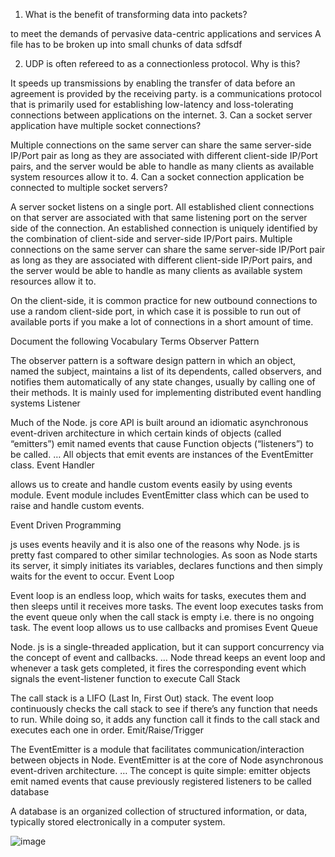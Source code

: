 1. What is the benefit of transforming data into packets?

to meet the demands of pervasive data-centric applications and services
A file has to be broken up into small chunks of data
sdfsdf

2. UDP is often refereed to as a connectionless protocol. Why is this?

It speeds up transmissions by enabling the transfer of data before an agreement is provided by the receiving party.
is a communications protocol that is primarily used for establishing low-latency and loss-tolerating connections between applications on the internet.
3. Can a socket server application have multiple socket connections?

Multiple connections on the same server can share the same server-side IP/Port pair as long as they are associated with different client-side IP/Port pairs, and the server would be able to handle as many clients as available system resources allow it to.
4. Can a socket connection application be connected to multiple socket servers?

A server socket listens on a single port. All established client connections on that server are associated with that same listening port on the server side of the connection. An established connection is uniquely identified by the combination of client-side and server-side IP/Port pairs. Multiple connections on the same server can share the same server-side IP/Port pair as long as they are associated with different client-side IP/Port pairs, and the server would be able to handle as many clients as available system resources allow it to.

On the client-side, it is common practice for new outbound connections to use a random client-side port, in which case it is possible to run out of available ports if you make a lot of connections in a short amount of time.

Document the following Vocabulary Terms
Observer Pattern

The observer pattern is a software design pattern in which an object, named the subject, maintains a list of its dependents, called observers, and notifies them automatically of any state changes, usually by calling one of their methods.
It is mainly used for implementing distributed event handling systems
Listener

Much of the Node. js core API is built around an idiomatic asynchronous event-driven architecture in which certain kinds of objects (called “emitters”) emit named events that cause Function objects (“listeners”) to be called. … All objects that emit events are instances of the EventEmitter class. Event Handler

allows us to create and handle custom events easily by using events module. Event module includes EventEmitter class which can be used to raise and handle custom events.

Event Driven Programming

js uses events heavily and it is also one of the reasons why Node. js is pretty fast compared to other similar technologies. As soon as Node starts its server, it simply initiates its variables, declares functions and then simply waits for the event to occur.
Event Loop

Event loop is an endless loop, which waits for tasks, executes them and then sleeps until it receives more tasks. The event loop executes tasks from the event queue only when the call stack is empty i.e. there is no ongoing task. The event loop allows us to use callbacks and promises
Event Queue

Node. js is a single-threaded application, but it can support concurrency via the concept of event and callbacks. … Node thread keeps an event loop and whenever a task gets completed, it fires the corresponding event which signals the event-listener function to execute
Call Stack

The call stack is a LIFO (Last In, First Out) stack. The event loop continuously checks the call stack to see if there’s any function that needs to run. While doing so, it adds any function call it finds to the call stack and executes each one in order.
Emit/Raise/Trigger

The EventEmitter is a module that facilitates communication/interaction between objects in Node. EventEmitter is at the core of Node asynchronous event-driven architecture. … The concept is quite simple: emitter objects emit named events that cause previously registered listeners to be called
database

A database is an organized collection of structured information, or data, typically stored electronically in a computer system.

![image](https://camo.githubusercontent.com/a34fc8cd95a3d36b4d63ca80ceb32d2da1c1110982ec2c87a5665a926ccfde7d/68747470733a2f2f6172732e656c732d63646e2e636f6d2f636f6e74656e742f696d6167652f332d73322e302d42393738303132383032343337393030303035392d6630352d30382d393738303132383032343337392e6a7067)